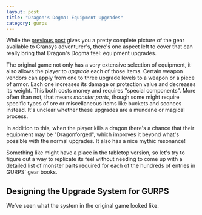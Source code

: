 ```yaml
---
layout: post
title: "Dragon's Dogma: Equipment Upgrades"
category: gurps
---
```


While the [previous post][1] gives you a pretty complete picture of the gear
available to Gransys adventurer's, there's one aspect left to cover that can
really bring that Dragon's Dogma feel: equipment upgrades.

The original game not only has a very extensive selection of equipment, it also
allows the player to _upgrade_ each of those items. Certain weapon vendors can
apply from one to three upgrade levels to a weapon or a piece of armor. Each one
increases its damage or protection value and decreases its weight. This both
costs money and requires "special components". More often than not, that means
_monster parts_, though some might require specific types of ore or
miscellaneous items like buckets and sconces instead. It's unclear whether these
upgrades are a mundane or magical process.

In addition to this, when the player kills a dragon there's a chance that their
equipment may be "Dragonforged", which improves it beyond what's possible with
the normal upgrades. It also has a nice mythic resonance!

Something like might have a place in the tabletop version, so let's try
to figure out a way to replicate its feel without needing to come up with a
detailed list of monster parts required for each of the hundreds of entries in
GURPS' gear books.

## Designing the Upgrade System for GURPS

We've seen what the system in the original game looked like.

[1]: TBD
